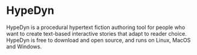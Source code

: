 # HypeDyn
HypeDyn is a procedural hypertext fiction authoring tool for people who want to create text-based interactive stories that adapt to reader choice. HypeDyn is free to download and open source, and runs on Linux, MacOS and Windows.
